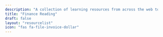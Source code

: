 ```yaml
---
description: "A collection of learning resources from across the web to help you skill up while at home"
title: "Finance Reading"
draft: false
layout: "resourcelist"
icon: "fas fa-file-invoice-dollar"
---
```

